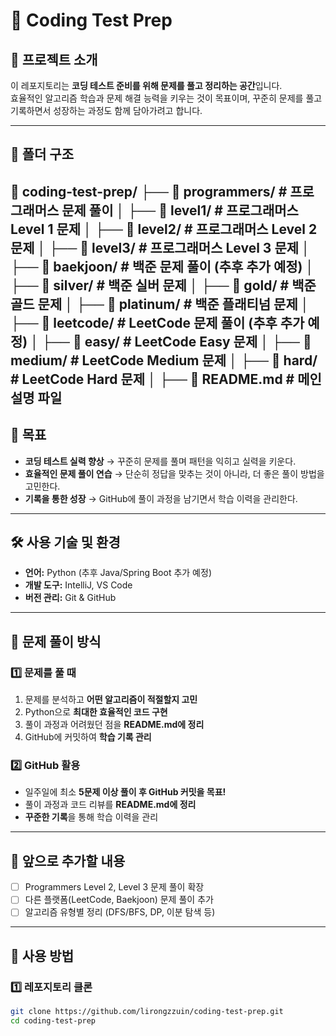 # 🚀 Coding Test Prep

## 📌 프로젝트 소개
이 레포지토리는 **코딩 테스트 준비를 위해 문제를 풀고 정리하는 공간**입니다.  
효율적인 알고리즘 학습과 문제 해결 능력을 키우는 것이 목표이며, 꾸준히 문제를 풀고 기록하면서 성장하는 과정도 함께 담아가려고 합니다.  

---

## 📂 폴더 구조
📂 coding-test-prep/
├── 📂 programmers/      # 프로그래머스 문제 풀이
│   ├── 📂 level1/      # 프로그래머스 Level 1 문제
│   ├── 📂 level2/      # 프로그래머스 Level 2 문제
│   ├── 📂 level3/      # 프로그래머스 Level 3 문제
│
├── 📂 baekjoon/        # 백준 문제 풀이 (추후 추가 예정)
│   ├── 📂 silver/      # 백준 실버 문제
│   ├── 📂 gold/        # 백준 골드 문제
│   ├── 📂 platinum/    # 백준 플래티넘 문제
│
├── 📂 leetcode/        # LeetCode 문제 풀이 (추후 추가 예정)
│   ├── 📂 easy/        # LeetCode Easy 문제
│   ├── 📂 medium/      # LeetCode Medium 문제
│   ├── 📂 hard/        # LeetCode Hard 문제
│
├── 📄 README.md        # 메인 설명 파일
---

## 🎯 목표
- **코딩 테스트 실력 향상** → 꾸준히 문제를 풀며 패턴을 익히고 실력을 키운다.  
- **효율적인 문제 풀이 연습** → 단순히 정답을 맞추는 것이 아니라, 더 좋은 풀이 방법을 고민한다.  
- **기록을 통한 성장** → GitHub에 풀이 과정을 남기면서 학습 이력을 관리한다.  

---

## 🛠️ 사용 기술 및 환경
- **언어:** Python (추후 Java/Spring Boot 추가 예정)  
- **개발 도구:** IntelliJ, VS Code  
- **버전 관리:** Git & GitHub  

---

## 📖 문제 풀이 방식
### 1️⃣ 문제를 풀 때
1. 문제를 분석하고 **어떤 알고리즘이 적절할지 고민**  
2. Python으로 **최대한 효율적인 코드 구현**  
3. 풀이 과정과 어려웠던 점을 **README.md에 정리**  
4. GitHub에 커밋하여 **학습 기록 관리**  

### 2️⃣ GitHub 활용
- 일주일에 최소 **5문제 이상 풀이 후 GitHub 커밋을 목표!**
- 풀이 과정과 코드 리뷰를 **README.md에 정리**
- **꾸준한 기록**을 통해 학습 이력을 관리  

---

## 📌 앞으로 추가할 내용
- [ ] Programmers Level 2, Level 3 문제 풀이 확장
- [ ] 다른 플랫폼(LeetCode, Baekjoon) 문제 풀이 추가  
- [ ] 알고리즘 유형별 정리 (DFS/BFS, DP, 이분 탐색 등)  

---

## 🚀 사용 방법
### 1️⃣ 레포지토리 클론
```bash
git clone https://github.com/lirongzzuin/coding-test-prep.git
cd coding-test-prep

